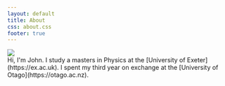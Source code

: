 ```yaml
---
layout: default
title: About
css: about.css
footer: true
---
```


<div class="avatar">
  <!-- Placeholder for styling -->
  <img id="mugshot" src="https://www.w3schools.com/howto/img_avatar.png"/>
</div>
Hi, I'm John. I study a masters in  Physics at the [University of Exeter](https://ex.ac.uk).  I spent my third year on exchange at the [University of Otago](https://otago.ac.nz).
